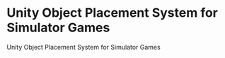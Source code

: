 # Unity Object Placement System for Simulator Games
 Unity Object Placement System for Simulator Games
